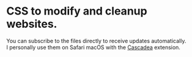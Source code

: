 # CSS to modify and cleanup websites.

You can subscribe to the files directly to receive updates automatically.  
I personally use them on Safari macOS with the [Cascadea](https://cascadea.app) extension.

